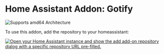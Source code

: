 Home Assistant Addon: Gotify
============

![Supports amd64 Architecture][amd64-shield]

[amd64-shield]: https://img.shields.io/badge/amd64-yes-green.svg


To use this addon, add the repository to your homeassistant:

[![Open your Home Assistant instance and show the add add-on repository dialog with a specific repository URL pre-filled.](https://my.home-assistant.io/badges/supervisor_add_addon_repository.svg)](https://my.home-assistant.io/redirect/supervisor_add_addon_repository/?repository_url=https%3A%2F%2Fgithub.com%2Fsimon-mueller%2Ftosm-hassio-addon-repository)
